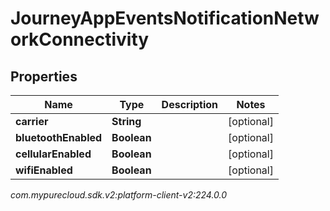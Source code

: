 # JourneyAppEventsNotificationNetworkConnectivity


## Properties

| Name | Type | Description | Notes |
| ------------ | ------------- | ------------- | ------------- |
| **carrier** | **String** |  |  [optional] |
| **bluetoothEnabled** | **Boolean** |  |  [optional] |
| **cellularEnabled** | **Boolean** |  |  [optional] |
| **wifiEnabled** | **Boolean** |  |  [optional] |




_com.mypurecloud.sdk.v2:platform-client-v2:224.0.0_
